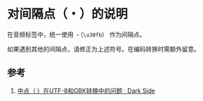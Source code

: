 # 对间隔点（・）的说明

在音频标签中，统一使用 `・`（`\u30fb`） 作为间隔点。

如果遇到其他的间隔点，请修正为上述符号。在编码转换时需额外留意。

## 参考

1. [中点（·）在UTF-8和GBK转换中的问题 · Dark Side](http://www.0x08.org/posts/middle-dot)